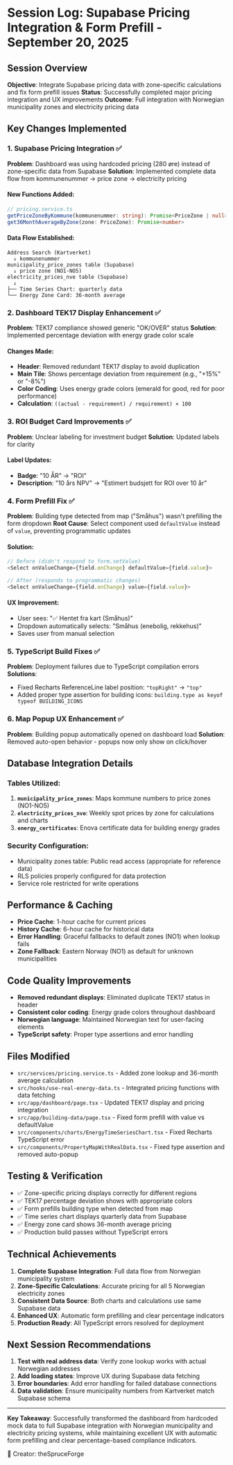 # Session Log: Supabase Pricing Integration & Form Prefill - September 20, 2025

## Session Overview
**Objective**: Integrate Supabase pricing data with zone-specific calculations and fix form prefill issues
**Status**: Successfully completed major pricing integration and UX improvements
**Outcome**: Full integration with Norwegian municipality zones and electricity pricing data

## Key Changes Implemented

### 1. Supabase Pricing Integration ✅
**Problem**: Dashboard was using hardcoded pricing (280 øre) instead of zone-specific data from Supabase
**Solution**: Implemented complete data flow from kommunenummer → price zone → electricity pricing

#### New Functions Added:
```typescript
// pricing.service.ts
getPriceZoneByKommune(kommunenummer: string): Promise<PriceZone | null>
get36MonthAverageByZone(zone: PriceZone): Promise<number>
```

#### Data Flow Established:
```
Address Search (Kartverket)
  ↓ kommunenummer
municipality_price_zones table (Supabase)
  ↓ price zone (NO1-NO5)
electricity_prices_nve table (Supabase)
  ↓
├── Time Series Chart: quarterly data
└── Energy Zone Card: 36-month average
```

### 2. Dashboard TEK17 Display Enhancement ✅
**Problem**: TEK17 compliance showed generic "OK/OVER" status
**Solution**: Implemented percentage deviation with energy grade color scale

#### Changes Made:
- **Header**: Removed redundant TEK17 display to avoid duplication
- **Main Tile**: Shows percentage deviation from requirement (e.g., "+15%" or "-8%")
- **Color Coding**: Uses energy grade colors (emerald for good, red for poor performance)
- **Calculation**: `((actual - requirement) / requirement) × 100`

### 3. ROI Budget Card Improvements ✅
**Problem**: Unclear labeling for investment budget
**Solution**: Updated labels for clarity

#### Label Updates:
- **Badge**: "10 ÅR" → "ROI"
- **Description**: "10 års NPV" → "Estimert budsjett for ROI over 10 år"

### 4. Form Prefill Fix ✅
**Problem**: Building type detected from map ("Småhus") wasn't prefilling the form dropdown
**Root Cause**: Select component used `defaultValue` instead of `value`, preventing programmatic updates

#### Solution:
```typescript
// Before (didn't respond to form.setValue)
<Select onValueChange={field.onChange} defaultValue={field.value}>

// After (responds to programmatic changes)
<Select onValueChange={field.onChange} value={field.value}>
```

#### UX Improvement:
- User sees: "✅ Hentet fra kart (Småhus)"
- Dropdown automatically selects: "Småhus (enebolig, rekkehus)"
- Saves user from manual selection

### 5. TypeScript Build Fixes ✅
**Problem**: Deployment failures due to TypeScript compilation errors
**Solutions**:
- Fixed Recharts ReferenceLine label position: `"topRight"` → `"top"`
- Added proper type assertion for building icons: `building.type as keyof typeof BUILDING_ICONS`

### 6. Map Popup UX Enhancement ✅
**Problem**: Building popup automatically opened on dashboard load
**Solution**: Removed auto-open behavior - popups now only show on click/hover

## Database Integration Details

### Tables Utilized:
1. **`municipality_price_zones`**: Maps kommune numbers to price zones (NO1-NO5)
2. **`electricity_prices_nve`**: Weekly spot prices by zone for calculations and charts
3. **`energy_certificates`**: Enova certificate data for building energy grades

### Security Configuration:
- Municipality zones table: Public read access (appropriate for reference data)
- RLS policies properly configured for data protection
- Service role restricted for write operations

## Performance & Caching
- **Price Cache**: 1-hour cache for current prices
- **History Cache**: 6-hour cache for historical data
- **Error Handling**: Graceful fallbacks to default zones (NO1) when lookup fails
- **Zone Fallback**: Eastern Norway (NO1) as default for unknown municipalities

## Code Quality Improvements
- **Removed redundant displays**: Eliminated duplicate TEK17 status in header
- **Consistent color coding**: Energy grade colors throughout dashboard
- **Norwegian language**: Maintained Norwegian text for user-facing elements
- **TypeScript safety**: Proper type assertions and error handling

## Files Modified
- `src/services/pricing.service.ts` - Added zone lookup and 36-month average calculation
- `src/hooks/use-real-energy-data.ts` - Integrated pricing functions with data fetching
- `src/app/dashboard/page.tsx` - Updated TEK17 display and pricing integration
- `src/app/building-data/page.tsx` - Fixed form prefill with value vs defaultValue
- `src/components/charts/EnergyTimeSeriesChart.tsx` - Fixed Recharts TypeScript error
- `src/components/PropertyMapWithRealData.tsx` - Fixed type assertion and removed auto-popup

## Testing & Verification
- ✅ Zone-specific pricing displays correctly for different regions
- ✅ TEK17 percentage deviation shows with appropriate colors
- ✅ Form prefills building type when detected from map
- ✅ Time series chart displays quarterly data from Supabase
- ✅ Energy zone card shows 36-month average pricing
- ✅ Production build passes without TypeScript errors

## Technical Achievements
1. **Complete Supabase Integration**: Full data flow from Norwegian municipality system
2. **Zone-Specific Calculations**: Accurate pricing for all 5 Norwegian electricity zones
3. **Consistent Data Source**: Both charts and calculations use same Supabase data
4. **Enhanced UX**: Automatic form prefilling and clear percentage indicators
5. **Production Ready**: All TypeScript errors resolved for deployment

## Next Session Recommendations
1. **Test with real address data**: Verify zone lookup works with actual Norwegian addresses
2. **Add loading states**: Improve UX during Supabase data fetching
3. **Error boundaries**: Add error handling for failed database connections
4. **Data validation**: Ensure municipality numbers from Kartverket match Supabase schema

---

**Key Takeaway**: Successfully transformed the dashboard from hardcoded mock data to full Supabase integration with Norwegian municipality and electricity pricing systems, while maintaining excellent UX with automatic form prefilling and clear percentage-based compliance indicators.

🌲 Creator: theSpruceForge
